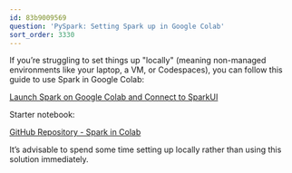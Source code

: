 ```yaml
---
id: 83b9009569
question: 'PySpark: Setting Spark up in Google Colab'
sort_order: 3330
---
```


If you’re struggling to set things up "locally" (meaning non-managed environments like your laptop, a VM, or Codespaces), you can follow this guide to use Spark in Google Colab:

[Launch Spark on Google Colab and Connect to SparkUI](https://medium.com/gitconnected/launch-spark-on-google-colab-and-connect-to-sparkui-342cad19b304)

Starter notebook:

[GitHub Repository - Spark in Colab](https://github.com/aaalexlit/medium_articles/blob/main/Spark_in_Colab.ipynb)

It’s advisable to spend some time setting up locally rather than using this solution immediately.